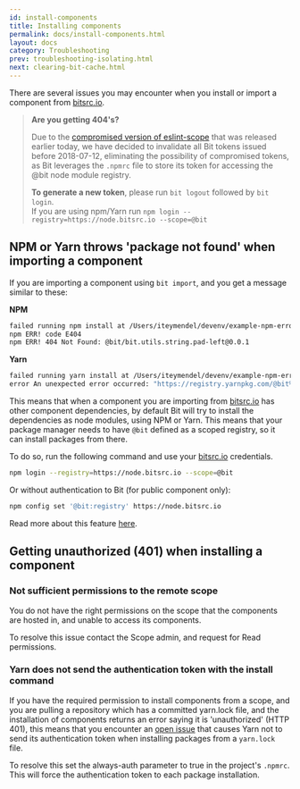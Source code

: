 ```yaml
---
id: install-components
title: Installing components
permalink: docs/install-components.html
layout: docs
category: Troubleshooting
prev: troubleshooting-isolating.html
next: clearing-bit-cache.html
---
```


There are several issues you may encounter when you install or import a component from [bitsrc.io](bitsrc.io).

> **Are you getting 404's?**
>
> Due to the [compromised version of eslint-scope](https://status.npmjs.org/incidents/dn7c1fgrr7ng) that was released earlier today, we have decided to invalidate all Bit tokens issued before 2018-07-12, eliminating the possibility of compromised tokens, as Bit leverages the `.npmrc` file to store its token for accessing the @bit node module registry.
>
> **To generate a new token**, please run `bit logout` followed by `bit login`.  
> If you are using npm/Yarn run `npm login --registry=https://node.bitsrc.io --scope=@bit`

## NPM or Yarn throws 'package not found' when importing a component

If you are importing a component using `bit import`, and you get a message similar to these:

**NPM**

```bash
failed running npm install at /Users/iteymendel/devenv/example-npm-error/components/utils/string/pad-left
npm ERR! code E404
npm ERR! 404 Not Found: @bit/bit.utils.string.pad-left@0.0.1
```

**Yarn**

```bash
failed running yarn install at /Users/iteymendel/devenv/example-npm-error/components/utils/string/pad-left
error An unexpected error occurred: "https://registry.yarnpkg.com/@bit%2fbit.utils.string.pad-left: Not found".
```

This means that when a component you are importing from [bitsrc.io](bitsrc.io) has other component dependencies, by default Bit will try to install the dependencies as node modules, using NPM or Yarn. This means that your package manager needs to have `@bit` defined as a scoped registry, so it can install packages from there.

To do so, run the following command and use your [bitsrc.io](bitsrc.io) credentials.

```bash
npm login --registry=https://node.bitsrc.io --scope=@bit
```

Or without authentication to Bit (for public component only):

```bash
npm config set '@bit:registry' https://node.bitsrc.io
```

Read more about this feature [here](https://docs.bitsrc.io/docs/installing-components-using-package-managers.html).


## Getting unauthorized (401) when installing a component

### Not sufficient permissions to the remote scope

You do not have the right permissions on the scope that the components are hosted in, and unable to access its components.

To resolve this issue contact the Scope admin, and request for Read permissions.

### Yarn does not send the authentication token with the install command

If you have the required permission to install components from a scope, and you are pulling a repository which has a committed yarn.lock file, and the installation of components returns an error saying it is 'unauthorized' (HTTP 401), this means that you encounter an [open issue](https://github.com/yarnpkg/yarn/issues/4451) that causes Yarn not to send its authentication token when installing packages from a `yarn.lock` file.

To resolve this set the always-auth parameter to true in the project's `.npmrc`. This will force the authentication token to each package installation.